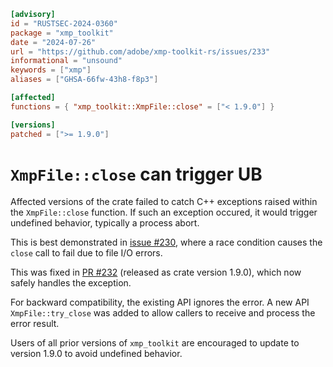 ```toml
[advisory]
id = "RUSTSEC-2024-0360"
package = "xmp_toolkit"
date = "2024-07-26"
url = "https://github.com/adobe/xmp-toolkit-rs/issues/233"
informational = "unsound"
keywords = ["xmp"]
aliases = ["GHSA-66fw-43h8-f8p3"]

[affected]
functions = { "xmp_toolkit::XmpFile::close" = ["< 1.9.0"] }

[versions]
patched = [">= 1.9.0"]
```

# `XmpFile::close` can trigger UB

Affected versions of the crate failed to catch C++ exceptions raised within the `XmpFile::close` function. If such an exception occured, it would trigger undefined behavior, typically a process abort.

This is best demonstrated in [issue #230](https://github.com/adobe/xmp-toolkit-rs/issues/230), where a race condition causes the `close` call to fail due to file I/O errors.

This was fixed in [PR #232](https://github.com/adobe/xmp-toolkit-rs/pull/232) (released as crate version 1.9.0), which now safely handles the exception.

For backward compatibility, the existing API ignores the error. A new API `XmpFile::try_close` was added to allow callers to receive and process the error result.

Users of all prior versions of `xmp_toolkit` are encouraged to update to version 1.9.0 to avoid undefined behavior.
